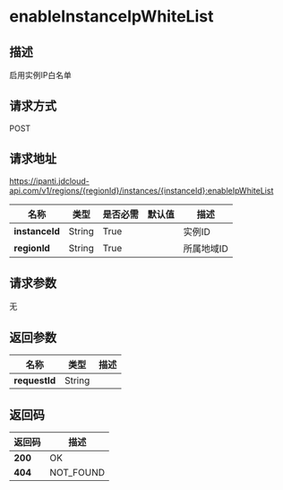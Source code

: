 # enableInstanceIpWhiteList


## 描述
启用实例IP白名单

## 请求方式
POST

## 请求地址
https://ipanti.jdcloud-api.com/v1/regions/{regionId}/instances/{instanceId}:enableIpWhiteList

|名称|类型|是否必需|默认值|描述|
|---|---|---|---|---|
|**instanceId**|String|True||实例ID|
|**regionId**|String|True||所属地域ID|

## 请求参数
无


## 返回参数
|名称|类型|描述|
|---|---|---|
|**requestId**|String||



## 返回码
|返回码|描述|
|---|---|
|**200**|OK|
|**404**|NOT_FOUND|
